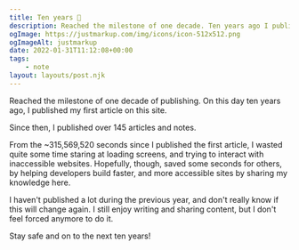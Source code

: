 ```yaml
---
title: Ten years 🎉
description: Reached the milestone of one decade. Ten years ago I published my first article here.
ogImage: https://justmarkup.com/img/icons/icon-512x512.png
ogImageAlt: justmarkup
date: 2022-01-31T11:12:08+00:00
tags:
    - note
layout: layouts/post.njk
---
```


Reached the milestone of one decade of publishing. On this day ten years ago, I published my first article on this site.

Since then, I published over 145 articles and notes.

From the ~315,569,520 seconds since I published the first article, I wasted quite some time staring at loading screens, and trying to interact with inaccessible websites. Hopefully, though, saved some seconds for others, by helping developers build faster, and more accessible sites by sharing my knowledge here.

I haven't published a lot during the previous year, and don't really know if this will change again. I still enjoy writing and sharing content, but I don't feel forced anymore to do it. 

Stay safe and on to the next ten years!
